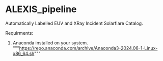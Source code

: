 # ALEXIS_pipeline
Automatically Labelled EUV and XRay Incident Solarflare Catalog.

Requirments:
1. Anaconda installed on your system.
"""https://repo.anaconda.com/archive/Anaconda3-2024.06-1-Linux-x86_64.sh"""
